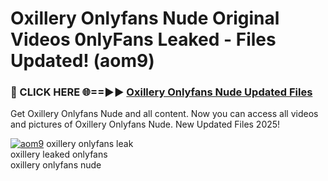 # Oxillery Onlyfans Nude Original Videos 0nlyFans Leaked - Files Updated! (aom9)

<h3>🔴 CLICK HERE 🌐==►► <a href="https://tinyurl.com/3hn5wdd3" rel="nofollow">Oxillery Onlyfans Nude Updated Files</a></h3>

Get Oxillery Onlyfans Nude and all content. Now you can access all videos and pictures of Oxillery Onlyfans Nude. New Updated Files 2025!

[![aom9](https://i.imgur.com/4HnBqBT.gif)](https://tinyurl.com/3hn5wdd3)
oxillery onlyfans leak<br>
oxillery leaked onlyfans<br>
oxillery onlyfans nude